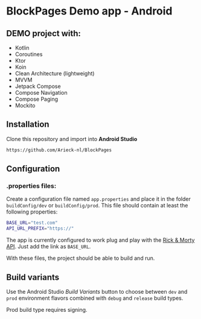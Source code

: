 # BlockPages Demo app - Android

## DEMO project with:
- Kotlin
- Coroutines
- Ktor
- Koin
- Clean Architecture (lightweight)
- MVVM
- Jetpack Compose
- Compose Navigation
- Compose Paging
- Mockito

## Installation
Clone this repository and import into **Android Studio**
```bash
https://github.com/Arieck-nl/BlockPages
```

## Configuration
### .properties files:

Create a configuration file named `app.properties` and place it in the folder `buildConfig/dev` or `buildConfig/prod`. This file should contain at least the following properties:
```bash
BASE_URL="test.com"
API_URL_PREFIX="https://"
```

The app is currently configured to work plug and play with the [Rick & Morty API](https://rickandmortyapi.com). Just add the link as `BASE_URL`.

With these files, the project should be able to build and run.

## Build variants
Use the Android Studio *Build Variants* button to choose between `dev` and `prod` environment flavors combined with `debug` and `release` build types.

Prod build type requires signing.